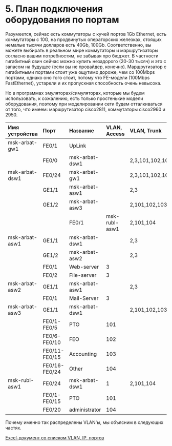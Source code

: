 # 5. План подключения оборудования по портам

Разумеется, сейчас есть коммутаторы с кучей портов 1Gb Ethernet, есть коммутаторы с 10G, на продвинутых операторских железках, стоящих немалые тысячи долларов есть 40Gb, 100Gb. Соответственно, вы можете выбирать в реальном мире коммутаторы и маршрутизаторы согласно вашим потребностям, не забывая про бюджет. В частности гигабитный свич сейчас можно купить незадорого \(20-30 тысяч\) и это с запасом на будущее \(если вы не провайдер, конечно\). Маршрутизатор с гигабитными портами стоит уже ощутимо дороже, чем со 100Mbps портами, однако оно того стоит, потому что FE-модели \(100Mbps FastEthernet\), устарели и их пропускная способность очень невысока.

Но в программах эмуляторах/симуляторах, которые мы будем использовать, к сожалению, есть только простенькие модели оборудования, поэтому при моделировании сети будем отталкиваться от того, что имеем: маршрутизатор cisco2811, коммутаторы cisco2960 и 2950.

| Имя устройства | Порт | Название | VLAN, Access | VLAN, Trunk |
| :--- | :--- | :--- | :--- | :--- |
| msk-arbat-gw1 | FE0/1 | UpLink |  |  |
|  | FE0/0 | msk-arbat-dsw1 |  | 2,3,101,102,103,104 |
| msk-arbat-dsw1 | FE0/24 | msk-arbat-gw1 |  | 2,3,101,102,103,104 |
|  | GE1/1 | msk-arbat-asw1 |  | 2,3 |
|  | GE1/2 | msk-arbat-asw3 |  | 2,101,102,103,104 |
|  |  | FE0/1 | msk-rubl-asw1 | 2,101,104 |
| msk-arbat-asw1 | GE1/1 | msk-arbat-dsw1 |  | 2,3 |
|  | GE1/2 | msk-arbat-asw2 |  | 2,3 |
|  | FE0/1 | Web-server | 3 |  |
|  | FE0/2 | File-server | 3 |  |
| msk-arbat-asw2 | GE1/1 | msk-arbat-asw1 |  | 2,3 |
|  | FE0/1 | Mail-Server | 3 |  |
| msk-arbat-asw3 | GE1/1 | msk-arbat-dsw1 |  | 2,101,102,103,104 |
|  | FE0/1-FE0/5 | PTO | 101 |  |
|  | FE0/6-FE0/10 | FEO | 102 |  |
|  | FE0/11-FE0/15 | Accounting | 103 |  |
|  | FE0/16-FE0/24 | Other | 104 |  |
| msk-rubl-asw1 | FE0/24 | msk-arbat-dsw1 | 1 | 2,101,104 |
|  | FE0/1-FE0/15 | PTO | 101 |  |
|  | FE0/20 | administrator | 104 |  |

Почему именно так распределены VLAN'ы, мы объясним в следующих частях.

[Excel-документ со списком VLAN, IP, портов](https://docs.google.com/spreadsheet/pub?key=0AooexOHebRpTdGotdEN6QVNsbWpHZ2xHdFA1elJBOGc&output=html)

